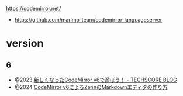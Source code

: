 https://codemirror.net/

- https://github.com/marimo-team/codemirror-languageserver

# version

## 6

- @2023 [新しくなったCodeMirror v6で遊ぼう！ - TECHSCORE BLOG](https://blog.techscore.com/entry/2023/02/10/080000)
- @2024 [CodeMirror v6によるZennのMarkdownエディタの作り方](https://zenn.dev/team_zenn/articles/zenn-markdown-editor-by-cm6)
